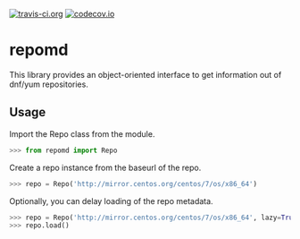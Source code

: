 [![travis-ci.org](https://img.shields.io/travis/carlwgeorge/repomd.svg)](https://travis-ci.org/carlwgeorge/repomd)
[![codecov.io](https://img.shields.io/codecov/c/github/carlwgeorge/repomd.svg)](https://codecov.io/gh/carlwgeorge/repomd)

# repomd

This library provides an object-oriented interface to get information out of dnf/yum repositories.

## Usage

Import the Repo class from the module.

```python
>>> from repomd import Repo
```

Create a repo instance from the baseurl of the repo.

```python
>>> repo = Repo('http://mirror.centos.org/centos/7/os/x86_64')
```

Optionally, you can delay loading of the repo metadata.

```python
>>> repo = Repo('http://mirror.centos.org/centos/7/os/x86_64', lazy=True)
>>> repo.load()
```
